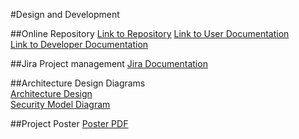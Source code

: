 #Design and Development

##Online Repository
[Link to Repository](#)
[Link to User Documentation](#)  
[Link to Developer Documentation](#)  

##Jira Project management
[Jira Documentation](#)  

##Architecture Design Diagrams  
[Architecture Design](#)  
[Security Model Diagram](#)  

##Project Poster
[Poster PDF](#)  
